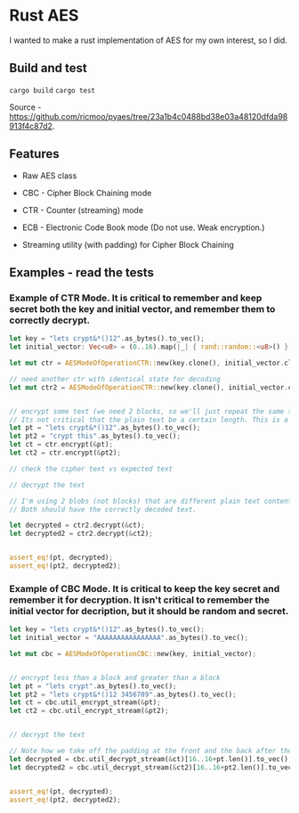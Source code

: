 # Rust AES

I wanted to make a rust implementation of AES for my own interest, so I did.


## Build and test

`cargo build`
`cargo test`


Source - https://github.com/ricmoo/pyaes/tree/23a1b4c0488bd38e03a48120dfda98913f4c87d2.


## Features

 - Raw AES class

 - CBC - Cipher Block Chaining mode
 - CTR - Counter (streaming) mode
 - ECB - Electronic Code Book mode (Do not use. Weak encryption.)
 - Streaming utility (with padding) for Cipher Block Chaining

## Examples - read the tests

### Example of CTR Mode. It is critical to remember and keep secret both the key and initial vector, and remember them to correctly decrypt.

```rust
let key = "lets crypt&*()12".as_bytes().to_vec();
let initial_vector: Vec<u8> = (0..16).map(|_| { rand::random::<u8>() }).collect();

let mut ctr = AESModeOfOperationCTR::new(key.clone(), initial_vector.clone());

// need another ctr with identical state for decoding
let mut ctr2 = AESModeOfOperationCTR::new(key.clone(), initial_vector.clone());


// encrypt some text (we need 2 blocks, so we'll just repeat the same thing twice)
// Its not critical that the plain text be a certain length. This is a stream cipher.
let pt = "lets crypt&*()12".as_bytes().to_vec();
let pt2 = "crypt this".as_bytes().to_vec();
let ct = ctr.encrypt(&pt);
let ct2 = ctr.encrypt(&pt2);

// check the cipher text vs expected text

// decrypt the text

// I'm using 2 blobs (not blocks) that are different plain text content and length.
// Both should have the correctly decoded text.

let decrypted = ctr2.decrypt(&ct);
let decrypted2 = ctr2.decrypt(&ct2);


assert_eq!(pt, decrypted);
assert_eq!(pt2, decrypted2);

```



### Example of CBC Mode. It is critical to keep the key secret and remember it for decryption. It isn't critical to remember the initial vector for decription, but it should be random and secret.

```rust
let key = "lets crypt&*()12".as_bytes().to_vec();
let initial_vector = "AAAAAAAAAAAAAAAA".as_bytes().to_vec();

let mut cbc = AESModeOfOperationCBC::new(key, initial_vector);


// encrypt less than a block and greater than a block
let pt = "lets crypt".as_bytes().to_vec();
let pt2 = "lets crypt&*()12 3456789".as_bytes().to_vec();
let ct = cbc.util_encrypt_stream(&pt);
let ct2 = cbc.util_encrypt_stream(&pt2);


// decrypt the text

// Note how we take off the padding at the front and the back after the decryption here.
let decrypted = cbc.util_decrypt_stream(&ct)[16..16+pt.len()].to_vec();
let decrypted2 = cbc.util_decrypt_stream(&ct2)[16..16+pt2.len()].to_vec();


assert_eq!(pt, decrypted);
assert_eq!(pt2, decrypted2);

```